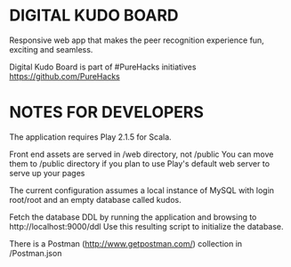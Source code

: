 DIGITAL KUDO BOARD
========================
Responsive web app that makes the peer recognition experience fun, exciting and seamless.

Digital Kudo Board is part of #PureHacks initiatives
https://github.com/PureHacks


NOTES FOR DEVELOPERS
========================================
The application requires Play 2.1.5 for Scala.

Front end assets are served in /web directory, not /public
You can move them to /public directory if you plan to use Play's default web server to serve up your pages

The current configuration assumes a local instance of MySQL with login root/root and an empty database called kudos.

Fetch the database DDL by running the application and browsing to
http://localhost:9000/ddl
Use this resulting script to initialize the database.

There is a Postman (http://www.getpostman.com/) collection in /Postman.json